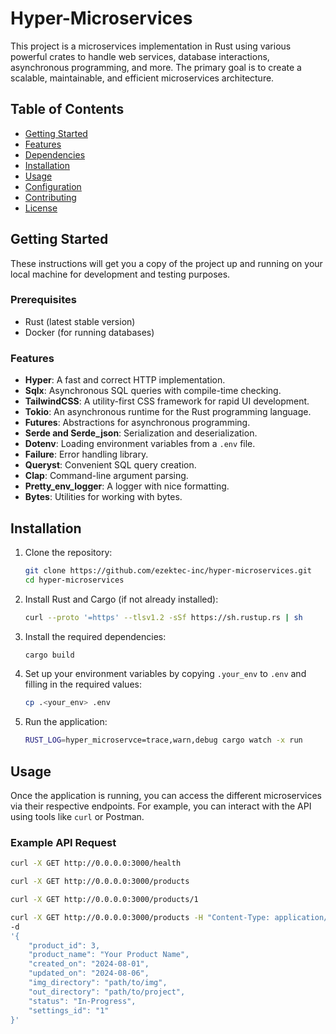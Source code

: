 # Hyper-Microservices

This project is a microservices implementation in Rust using various powerful crates to handle web services, database interactions, asynchronous programming, and more. The primary goal is to create a scalable, maintainable, and efficient microservices architecture.

## Table of Contents

- [Getting Started](#getting-started)
- [Features](#features)
- [Dependencies](#dependencies)
- [Installation](#installation)
- [Usage](#usage)
- [Configuration](#configuration)
- [Contributing](#contributing)
- [License](#license)

## Getting Started

These instructions will get you a copy of the project up and running on your local machine for development and testing purposes.

### Prerequisites

- Rust (latest stable version)
- Docker (for running databases)

### Features

- **Hyper**: A fast and correct HTTP implementation.
- **Sqlx**: Asynchronous SQL queries with compile-time checking.
- **TailwindCSS**: A utility-first CSS framework for rapid UI development.
- **Tokio**: An asynchronous runtime for the Rust programming language.
- **Futures**: Abstractions for asynchronous programming.
- **Serde and Serde_json**: Serialization and deserialization.
- **Dotenv**: Loading environment variables from a `.env` file.
- **Failure**: Error handling library.
- **Queryst**: Convenient SQL query creation.
- **Clap**: Command-line argument parsing.
- **Pretty_env_logger**: A logger with nice formatting.
- **Bytes**: Utilities for working with bytes.

## Installation

1. Clone the repository:
    ```sh
    git clone https://github.com/ezektec-inc/hyper-microservices.git
    cd hyper-microservices
    ```

2. Install Rust and Cargo (if not already installed):
    ```sh
    curl --proto '=https' --tlsv1.2 -sSf https://sh.rustup.rs | sh
    ```

3. Install the required dependencies:
    ```sh
    cargo build
    ```

4. Set up your environment variables by copying `.your_env` to `.env` and filling in the required values:
    ```sh
    cp .<your_env> .env
    ```

5. Run the application:
    ```sh
    RUST_LOG=hyper_microservce=trace,warn,debug cargo watch -x run
    ```

## Usage

Once the application is running, you can access the different microservices via their respective endpoints. For example, you can interact with the API using tools like `curl` or Postman.

### Example API Request

```sh
curl -X GET http://0.0.0.0:3000/health
```

```sh
curl -X GET http://0.0.0.0:3000/products
```

```sh
curl -X GET http://0.0.0.0:3000/products/1
```

```sh
curl -X GET http://0.0.0.0:3000/products -H "Content-Type: application/json" 
-d 
'{
    "product_id": 3, 
    "product_name": "Your Product Name", 
    "created_on": "2024-08-01", 
    "updated_on": "2024-08-06", 
    "img_directory": "path/to/img", 
    "out_directory": "path/to/project", 
    "status": "In-Progress", 
    "settings_id": "1" 
}'
```

